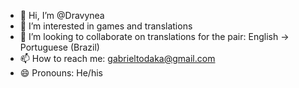 - 👋 Hi, I’m @Dravynea
- 👀 I’m interested in games and translations
- 💞️ I’m looking to collaborate on translations for the pair: English -> Portuguese (Brazil)
- 📫 How to reach me: gabrieltodaka@gmail.com
- 😄 Pronouns: He/his

<!---
Dravynea/Dravynea is a ✨ special ✨ repository because its `README.md` (this file) appears on your GitHub profile.
You can click the Preview link to take a look at your changes.
--->

